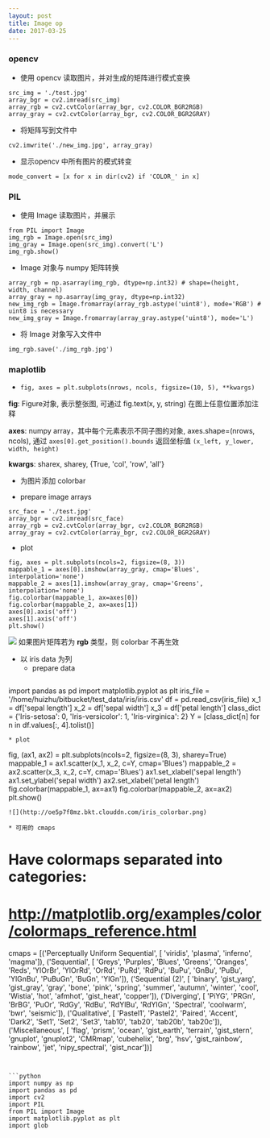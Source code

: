 ```yaml
---
layout: post
title: Image op
date: 2017-03-25
---
```


### opencv

* 使用 opencv 读取图片，并对生成的矩阵进行模式变换
```
src_img = './test.jpg'
array_bgr = cv2.imread(src_img)
array_rgb = cv2.cvtColor(array_bgr, cv2.COLOR_BGR2RGB)
array_gray = cv2.cvtColor(array_bgr, cv2.COLOR_BGR2GRAY)
```
* 将矩阵写到文件中
```
cv2.imwrite('./new_img.jpg', array_gray)
```
* 显示opencv 中所有图片的模式转变
```
mode_convert = [x for x in dir(cv2) if 'COLOR_' in x]
```

### PIL
* 使用 Image 读取图片，并展示

```
from PIL import Image
img_rgb = Image.open(src_img)
img_gray = Image.open(src_img).convert('L')
img_rgb.show()

```

* Image 对象与 numpy 矩阵转换
```
array_rgb = np.asarray(img_rgb, dtype=np.int32) # shape=(height, width, channel)
array_gray = np.asarray(img_gray, dtype=np.int32)
new_img_rgb = Image.fromarray(array_rgb.astype('uint8'), mode='RGB') # uint8 is necessary
new_img_gray = Image.fromarray(array_gray.astype('uint8'), mode='L')
```

* 将 Image 对象写入文件中

```
img_rgb.save('./img_rgb.jpg')
```

### maplotlib

* `fig, axes = plt.subplots(nrows, ncols, figsize=(10, 5), **kwargs)`

 **fig**: Figure对象, 表示整张图, 可通过 fig.text(x, y, string) 在图上任意位置添加注释
 
 **axes**: numpy array，其中每个元素表示不同子图的对象, axes.shape=(nrows, ncols), 
 通过 `axes[0].get_position().bounds` 返回坐标值 `(x_left, y_lower, width, height)`
 
 **kwargs**: sharex, sharey, {True, 'col', 'row', 'all'}
 

* 为图片添加 colorbar

 * prepare image arrays
```
src_face = './test.jpg'
array_bgr = cv2.imread(src_face)
array_rgb = cv2.cvtColor(array_bgr, cv2.COLOR_BGR2RGB)
array_gray = cv2.cvtColor(array_bgr, cv2.COLOR_BGR2GRAY)
```

 * plot
```
fig, axes = plt.subplots(ncols=2, figsize=(8, 3))
mappable_1 = axes[0].imshow(array_gray, cmap='Blues', interpolation='none')
mappable_2 = axes[1].imshow(array_gray, cmap='Greens', interpolation='none')
fig.colorbar(mappable_1, ax=axes[0])
fig.colorbar(mappable_2, ax=axes[1])
axes[0].axis('off')
axes[1].axis('off')
plt.show()
```
![](http://oe5p7f8mz.bkt.clouddn.com/colorbar.png)
 如果图片矩阵若为 **rgb** 类型，则 colorbar 不再生效
 
* 以 iris data 为列
  * prepare data
  ```
import pandas as pd
import matplotlib.pyplot as plt
iris_file = '/home/huizhu/bitbucket/test_data/iris/iris.csv'
df = pd.read_csv(iris_file)
x_1 = df['sepal length']
x_2 = df['sepal width']
x_3 = df['petal length']
class_dict = {'Iris-setosa': 0, 'Iris-versicolor': 1, 'Iris-virginica': 2}
Y = [class_dict[n] for n in df.values[:, 4].tolist()]
  ```
  * plot
  ```
fig, (ax1, ax2) = plt.subplots(ncols=2, figsize=(8, 3), sharey=True)
mappable_1 = ax1.scatter(x_1, x_2, c=Y, cmap='Blues')
mappable_2 = ax2.scatter(x_3, x_2, c=Y, cmap='Blues')
ax1.set_xlabel('sepal length')
ax1.set_ylabel('sepal width')
ax2.set_xlabel('petal length')
fig.colorbar(mappable_1, ax=ax1)
fig.colorbar(mappable_2, ax=ax2)
plt.show()
  ```
  ![](http://oe5p7f8mz.bkt.clouddn.com/iris_colorbar.png)
  
* 可用的 cmaps
 ```
 # Have colormaps separated into categories:
 # http://matplotlib.org/examples/color/colormaps_reference.html
cmaps = [('Perceptually Uniform Sequential', [
            'viridis', 'plasma', 'inferno', 'magma']),
         ('Sequential', [
            'Greys', 'Purples', 'Blues', 'Greens', 'Oranges', 'Reds',
            'YlOrBr', 'YlOrRd', 'OrRd', 'PuRd', 'RdPu', 'BuPu',
            'GnBu', 'PuBu', 'YlGnBu', 'PuBuGn', 'BuGn', 'YlGn']),
         ('Sequential (2)', [
            'binary', 'gist_yarg', 'gist_gray', 'gray', 'bone', 'pink',
            'spring', 'summer', 'autumn', 'winter', 'cool', 'Wistia',
            'hot', 'afmhot', 'gist_heat', 'copper']),
         ('Diverging', [
            'PiYG', 'PRGn', 'BrBG', 'PuOr', 'RdGy', 'RdBu',
            'RdYlBu', 'RdYlGn', 'Spectral', 'coolwarm', 'bwr', 'seismic']),
         ('Qualitative', [
            'Pastel1', 'Pastel2', 'Paired', 'Accent',
            'Dark2', 'Set1', 'Set2', 'Set3',
            'tab10', 'tab20', 'tab20b', 'tab20c']),
         ('Miscellaneous', [
            'flag', 'prism', 'ocean', 'gist_earth', 'terrain', 'gist_stern',
            'gnuplot', 'gnuplot2', 'CMRmap', 'cubehelix', 'brg', 'hsv',
            'gist_rainbow', 'rainbow', 'jet', 'nipy_spectral', 'gist_ncar'])]
 ```


```python
import numpy as np
import pandas as pd
import cv2
import PIL
from PIL import Image
import matplotlib.pyplot as plt
import glob
```

